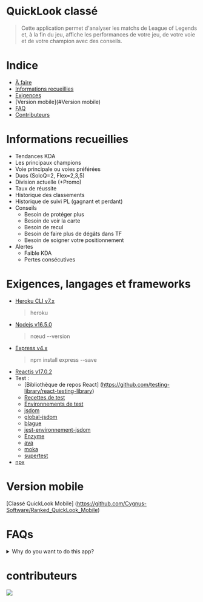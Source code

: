 # QuickLook classé
> Cette application permet d'analyser les matchs de League of Legends et, à la fin du jeu, affiche les performances de votre jeu, de votre voie et de votre champion avec des conseils.
# Indice

- [À faire](#ÀFaire.md)
- [Informations recueillies](#information-gathered)
- [Exigences](#Exigences)
- [Version mobile](#Version mobile)
- [FAQ](#FAQ)
- [Contributeurs](#Contributeurs)

# Informations recueillies
- Tendances KDA
- Les principaux champions
- Voie principale ou voies préférées
- Duos (SoloQ=2, Flex=2,3,5)
- Division actuelle (+Promo)
- Taux de réussite
- Historique des classements
- Historique de suivi PL (gagnant et perdant)
- Conseils
  - Besoin de protéger plus
  - Besoin de voir la carte
  - Besoin de recul
  - Besoin de faire plus de dégâts dans TF
  - Besoin de soigner votre positionnement
- Alertes
  - Faible KDA
  - Pertes consécutives

# Exigences, langages et frameworks

- [Heroku CLI v7.x](https://devcenter.heroku.com/articles/heroku-cli#download-and-install)
  > heroku
- [Nodejs v16.5.0](https://nodejs.org/en/)
  > nœud --version
- [Express v4.x](https://expressjs.com/)
  > npm install express --save
- [Reactjs v17.0.2](https://reactjs.org/)
- Test :
  - [Bibliothèque de repos React] (https://github.com/testing-library/react-testing-library)
  - [Recettes de test](https://reactjs.org/docs/testing-recipes.html)
  - [Environnements de test](https://reactjs.org/docs/testing-environments.html)
  <!--- (https://testing-library.com/react) --->
  - [jsdom](https://github.com/jsdom/jsdom)
  - [global-jsdom](https://github.com/modosc/global-jsdom)
  - [blague](https://jestjs.io/)
  - [jest-environnement-jsdom](https://www.npmjs.com/package/jest-environment-jsdom)
  - [Enzyme](https://enzymejs.github.io/enzyme/)
  - [ava](https://github.com/avajs/ava)
  - [moka](https://mochajs.org/)
  - [supertest](https://github.com/visionmedia/supertest)
- [npx](https://medium.com/@maybekatz/introducing-npx-an-npm-package-runner-55f7d4bd282b)

# Version mobile
[Classé QuickLook Mobile] (https://github.com/Cygnus-Software/Ranked_QuickLook_Mobile)

# FAQs
<details>
  <summary>Why do you want to do this app?</summary>
  <br>
      Write here!
  <br>
</details>

# contributeurs
<a href="https://github.com/Cygnus-Software/Ranked_QuickLook/graphs/contributors">
  <img src="https://contrib.rocks/image?repo=Cygnus-Software/Ranked_QuickLook"/>
</a>
